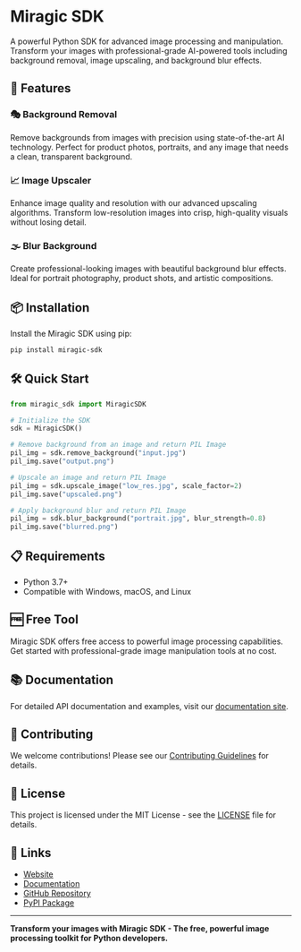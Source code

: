 # Miragic SDK

A powerful Python SDK for advanced image processing and manipulation. Transform your images with professional-grade AI-powered tools including background removal, image upscaling, and background blur effects.

## 🚀 Features

### 🎭 Background Removal
Remove backgrounds from images with precision using state-of-the-art AI technology. Perfect for product photos, portraits, and any image that needs a clean, transparent background.

### 📈 Image Upscaler
Enhance image quality and resolution with our advanced upscaling algorithms. Transform low-resolution images into crisp, high-quality visuals without losing detail.

### 🌫️ Blur Background
Create professional-looking images with beautiful background blur effects. Ideal for portrait photography, product shots, and artistic compositions.

## 📦 Installation

Install the Miragic SDK using pip:

```bash
pip install miragic-sdk
```

## 🛠️ Quick Start

```python
from miragic_sdk import MiragicSDK

# Initialize the SDK
sdk = MiragicSDK()

# Remove background from an image and return PIL Image
pil_img = sdk.remove_background("input.jpg")
pil_img.save("output.png")

# Upscale an image and return PIL Image
pil_img = sdk.upscale_image("low_res.jpg", scale_factor=2)
pil_img.save("upscaled.png")

# Apply background blur and return PIL Image
pil_img = sdk.blur_background("portrait.jpg", blur_strength=0.8)
pil_img.save("blurred.png")
```

## 📋 Requirements

- Python 3.7+
- Compatible with Windows, macOS, and Linux

## 🆓 Free Tool

Miragic SDK offers free access to powerful image processing capabilities. Get started with professional-grade image manipulation tools at no cost.

## 📚 Documentation

For detailed API documentation and examples, visit our [documentation site](https://docs.miragic.com).

## 🤝 Contributing

We welcome contributions! Please see our [Contributing Guidelines](CONTRIBUTING.md) for details.

## 📄 License

This project is licensed under the MIT License - see the [LICENSE](LICENSE) file for details.

## 🔗 Links

- [Website](https://miragic.ai)
- [Documentation](https://miragic.ai/resources/open-api)
- [GitHub Repository](https://github.com/Miragic-AI/miragic-sdk)
- [PyPI Package](https://pypi.org/project/miragic-sdk)

---

**Transform your images with Miragic SDK - The free, powerful image processing toolkit for Python developers.** 

